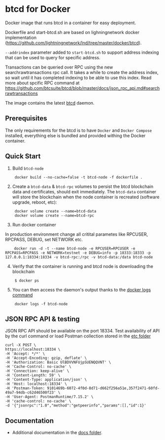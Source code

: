 # btcd for Docker

Docker image that runs btcd in a container for easy deployment.

Dockerfile and start-btcd.sh are based on lighningnetwork docker implementation (https://github.com/lightningnetwork/lnd/tree/master/docker/btcd).

`--addrindex` parameter added to `start-btcd.sh` to support address indexing that can be used to query for specific address.

Transactions can be queried over RPC using the new searchrawtransactions rpc call. It takes a while to create the address index, so wait until it has completed indexing to be able to use this index. Read more about spcific RPC command at https://github.com/btcsuite/btcd/blob/master/docs/json_rpc_api.md#searchrawtransactions

The image contains the latest [btcd](https://github.com/btcsuite/btcd) daemon.

##  Prerequisites

The only requirements for the btcd is to have `Docker` and `Docker Compose` installed, everything else is bundled and provided withing the Docker container.

## Quick Start

1. Build `btcd-node`
		
		docker build --no-cache=false -t btcd-node -f dockerfile .

2. Create a `btcd-data` & `btcd-rpc` volumes to persist the btcd blockchain data and certificates, should exit immediately. The `btcd-data` container will store the blockchain when the node container is recreated (software upgrade, reboot, etc):

        docker volume create --name=btcd-data
        docker volume create --name=btcd-rpc
        
3. Run docker container
        
In production environment change all critital parametes like RPCUSER, RPCPASS, DEBUG, set NETWORK etc.
            
		docker run -d -t --name btcd-node -e RPCUSER=RPCUSER -e RPCPASS=RPCPASS -e NETWORK=testnet -e DEBUG=info -p 18333:18333 -p 127.0.0.1:18334:18334 -v btcd-rpc:/rpc -v btcd-data:/data btcd-node            


4. Verify that the container is running and btcd node is downloading the blockchain

        $ docker ps

5. You can then access the daemon's output thanks to the [docker logs command](https://docs.docker.com/reference/commandline/cli/#logs)

        docker logs -f btcd-node

## JSON RPC API & testing

JSON RPC API should be available on the port 18334. Test availability of API by the curl command or load Postman collection stored in the [etc folder](etc)

	curl -X POST \
	https://localhost:18334 \
	-H 'Accept: */*' \
	-H 'Accept-Encoding: gzip, deflate' \
	-H 'Authorization: Basic UlBDVVNFUjpSUENQQVNT' \
	-H 'Cache-Control: no-cache' \
	-H 'Connection: keep-alive' \
	-H 'Content-Length: 59' \
	-H 'Content-Type: application/json' \
	-H 'Host: localhost:18334' \
	-H 'Postman-Token: 9101469b-6072-4f0d-8d71-d662f256a51e,357f2471-60fd-49a7-94db-c62d46500f23' \
	-H 'User-Agent: PostmanRuntime/7.15.2' \
	-H 'cache-control: no-cache' \
	-d '{"jsonrpc":"1.0","method":"getpeerinfo","params":[],"id":1}'

## Documentation

- Additional documentation in the [docs folder](docs).
